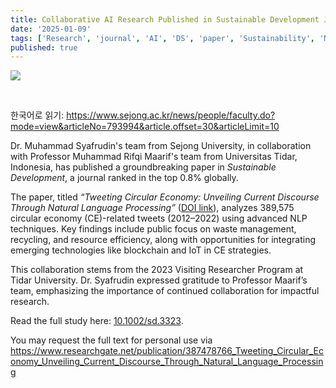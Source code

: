 ```yaml
---
title: Collaborative AI Research Published in Sustainable Development Journal
date: '2025-01-09'
tags: ['Research', 'journal', 'AI', 'DS', 'paper', 'Sustainability', 'NLP', 'Circular Economy']
published: true
---
```


<img src="/updates/SD2024.png"/><br/>

<br/>

한국어로 읽기: https://www.sejong.ac.kr/news/people/faculty.do?mode=view&articleNo=793994&article.offset=30&articleLimit=10
<br/>

Dr. Muhammad Syafrudin's team from Sejong University, in collaboration with Professor Muhammad Rifqi Maarif's team from Universitas Tidar, Indonesia, has published a groundbreaking paper in *Sustainable Development*, a journal ranked in the top 0.8% globally.

The paper, titled *“Tweeting Circular Economy: Unveiling Current Discourse <!--truncate--> Through Natural Language Processing”* ([DOI link](https://doi.org/10.1002/sd.3323)), analyzes 389,575 circular economy (CE)-related tweets (2012–2022) using advanced NLP techniques. Key findings include public focus on waste management, recycling, and resource efficiency, along with opportunities for integrating emerging technologies like blockchain and IoT in CE strategies.

This collaboration stems from the 2023 Visiting Researcher Program at Tidar University. Dr. Syafrudin expressed gratitude to Professor Maarif’s team, emphasizing the importance of continued collaboration for impactful research.

Read the full study here: [10.1002/sd.3323](https://doi.org/10.1002/sd.3323).  

You may request the full text for personal use via https://www.researchgate.net/publication/387478766_Tweeting_Circular_Economy_Unveiling_Current_Discourse_Through_Natural_Language_Processing